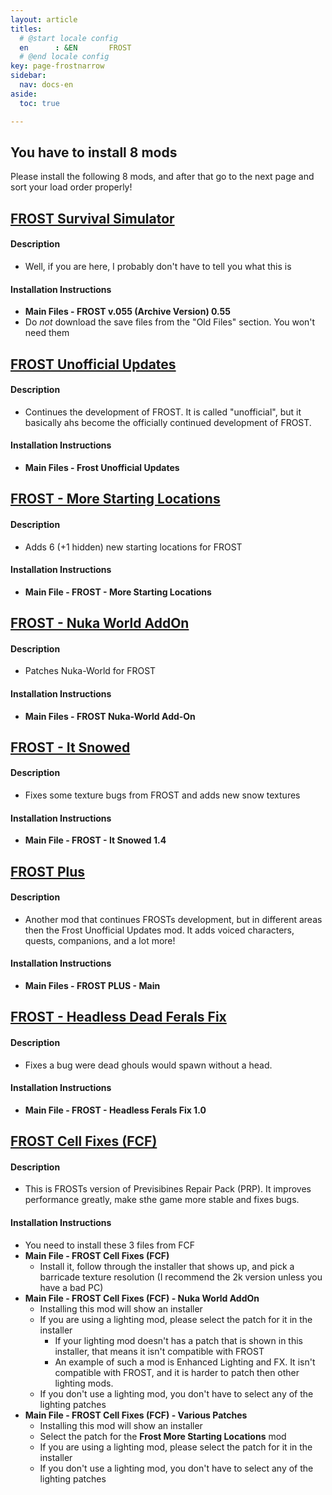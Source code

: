 ```yaml
---
layout: article
titles:
  # @start locale config
  en      : &EN       FROST
  # @end locale config
key: page-frostnarrow
sidebar:
  nav: docs-en
aside:
  toc: true

---
```


## You have to install 8 mods
Please install the following 8 mods, and after that go to the next page and sort your load order properly!

## [FROST Survival Simulator](https://www.nexusmods.com/fallout4/mods/18898?tab=files)


#### Description
* Well, if you are here, I probably don't have to tell you what this is

#### Installation Instructions
* **Main Files - FROST v.055 (Archive Version) 0.55**
* Do *not* download the save files from the "Old Files" section. You won't need them

## [FROST Unofficial Updates](https://www.nexusmods.com/fallout4/mods/48839?tab=files)


#### Description
* Continues the development of FROST. It is called "unofficial", but it basically ahs become the officially continued development of FROST.

#### Installation Instructions
* **Main Files - Frost Unofficial Updates**


## [FROST - More Starting Locations](https://www.nexusmods.com/fallout4/mods/46320)


#### Description
* Adds 6 (+1 hidden) new starting locations for FROST

#### Installation Instructions
* **Main File - FROST - More Starting Locations**


## [FROST - Nuka World AddOn](https://www.nexusmods.com/fallout4/mods/39985?tab=files)


#### Description
* Patches Nuka-World for FROST

#### Installation Instructions
* **Main Files - FROST Nuka-World Add-On**


## [FROST - It Snowed](https://www.nexusmods.com/fallout4/mods/49094)


#### Description
* Fixes some texture bugs from FROST and adds new snow textures

#### Installation Instructions
* **Main File - FROST - It Snowed 1.4**


## [FROST Plus](https://www.nexusmods.com/fallout4/mods/48847)


#### Description
* Another mod that continues FROSTs development, but in different areas then the Frost Unofficial Updates mod. It adds voiced characters, quests, companions, and a lot more!

#### Installation Instructions
* **Main Files - FROST PLUS - Main**


## [FROST - Headless Dead Ferals Fix](https://www.nexusmods.com/fallout4/mods/50040)


#### Description
* Fixes a bug were dead ghouls would spawn without a head.

#### Installation Instructions
* **Main File - FROST - Headless Ferals Fix 1.0**


## [FROST Cell Fixes (FCF)](https://www.nexusmods.com/fallout4/mods/59652?tab=files)

#### Description
* This is FROSTs version of Previsibines Repair Pack (PRP). It improves performance greatly, make sthe game more stable and fixes bugs.

#### Installation Instructions
* You need to install these 3 files from FCF
* **Main File - FROST Cell Fixes (FCF)**
    * Install it, follow through the installer that shows up, and pick a barricade texture resolution (I recommend the 2k version unless you have a bad PC)
* **Main File - FROST Cell Fixes (FCF) - Nuka World AddOn**
    * Installing this mod will show an installer
    * If you are using a lighting mod, please select the patch for it in the installer
      * If your lighting mod doesn't has a patch that is shown in this installer, that means it isn't compatible with FROST
      * An example of such a mod is Enhanced Lighting and FX. It isn't compatible with FROST, and it is harder to patch then other lighting mods.
    * If you don't use  a lighting mod, you don't have to select any of the lighting patches
* **Main File - FROST Cell Fixes (FCF) - Various Patches**
    * Installing this mod will show an installer
    * Select the patch for the **Frost More Starting Locations** mod
    * If you are using a lighting mod, please select the patch for it in the installer
    * If you don't use  a lighting mod, you don't have to select any of the lighting patches

